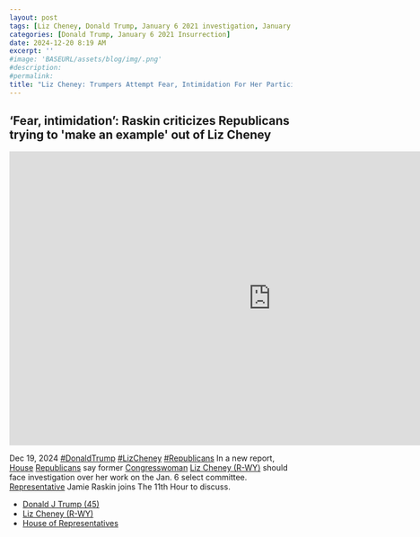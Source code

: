 ```yaml
---
layout: post
tags: [Liz Cheney, Donald Trump, January 6 2021 investigation, January 6 2021 committee, Cassidy Hutchinson testimony, politics]
categories: [Donald Trump, January 6 2021 Insurrection]
date: 2024-12-20 8:19 AM
excerpt: ''
#image: 'BASEURL/assets/blog/img/.png'
#description:
#permalink:
title: "Liz Cheney: Trumpers Attempt Fear, Intimidation For Her Participation In Committee Investigating January 6 2021 Insurrection"
---
```




## ‘Fear, intimidation’: Raskin criticizes Republicans trying to 'make an example' out of Liz Cheney

<iframe width="932" height="524" src="https://www.youtube.com/embed/toXW94Wd5KI" title="‘Fear, intimidation’: Raskin criticizes Republicans trying to &#39;make an example&#39; out of Liz Cheney" frameborder="0" allow="accelerometer; autoplay; clipboard-write; encrypted-media; gyroscope; picture-in-picture; web-share" referrerpolicy="strict-origin-when-cross-origin" allowfullscreen></iframe>

Dec 19, 2024  [#DonaldTrump](https://www.donaldjtrump.com/) [#LizCheney](https://www.congress.gov/member/liz-cheney/C001109) [#Republicans](https://www.gop.com/)
In a new report, [House](https://www.house.gov/) [Republicans](https://www.gop.com/) say former [Congresswoman](https://www.house.gov/) [Liz Cheney (R-WY)](https://www.congress.gov/member/liz-cheney/C001109) should face investigation over her work on the Jan. 6 select committee. [Representative](https://www.whitehouse.gov/) Jamie Raskin joins The 11th Hour to discuss.

- [Donald J Trump (45)](https://trumpwhitehouse.archives.gov/)
- [Liz Cheney (R-WY)](https://www.congress.gov/member/liz-cheney/C001109)
- [House of Representatives](https://www.house.gov/)
